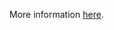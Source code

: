 More information [here](https://docs.prismacloud.io/en/enterprise-edition/policy-reference/aws-policies/aws-general-policies/bc-aws-351).
